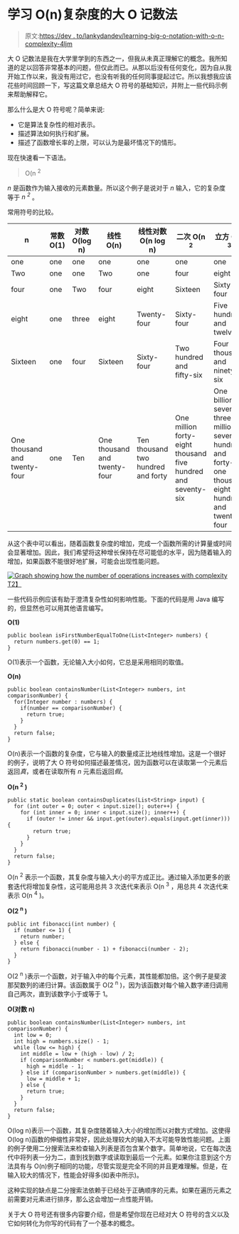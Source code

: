 # 学习 O(n)复杂度的大 O 记数法

> 原文:[https://dev . to/lankydandev/learning-big-o-notation-with-o-n-complexity-4ljm](https://dev.to/lankydandev/learning-big-o-notation-with-o-n-complexity-4ljm)

大 O 记数法是我在大学里学到的东西之一，但我从未真正理解它的概念。我所知道的足以回答非常基本的问题，但仅此而已。从那以后没有任何变化，因为自从我开始工作以来，我没有用过它，也没有听我的任何同事提起过它。所以我想我应该花些时间回顾一下，写这篇文章总结大 O 符号的基础知识，并附上一些代码示例来帮助解释它。

那么什么是大 O 符号呢？简单来说:

*   它是算法复杂性的相对表示。
*   描述算法如何执行和扩展。
*   描述了函数增长率的上限，可以认为是最坏情况下的情形。

现在快速看一下语法。

> O(n <sup>2</sup>

*n* 是函数作为输入接收的元素数量。所以这个例子是说对于 *n* 输入，它的复杂度等于 *n <sup>2</sup>* 。

常用符号的比较。

| n | 常数 O(1) | 对数 O(log n) | 线性 O(n) | 线性对数 O(n log n) | 二次 O(n <sup>2</sup> | 立方 O(n <sup>3</sup> |
| --- | --- | --- | --- | --- | --- | --- |
| one | one | one | one | one | one | one |
| Two | one | one | Two | one | four | eight |
| four | one | Two | four | eight | Sixteen | Sixty-four |
| eight | one | three | eight | Twenty-four | Sixty-four | Five hundred and twelve |
| Sixteen | one | four | Sixteen | Sixty-four | Two hundred and fifty-six | Four thousand and ninety-six |
| One thousand and twenty-four | one | Ten | One thousand and twenty-four | Ten thousand two hundred and forty | One million forty-eight thousand five hundred and seventy-six | One billion seventy-three million seven hundred and forty-one thousand eight hundred and twenty-four |

从这个表中可以看出，随着函数复杂度的增加，完成一个函数所需的计算量或时间会显著增加。因此，我们希望将这种增长保持在尽可能低的水平，因为随着输入的增加，如果函数不能很好地扩展，可能会出现性能问题。

[![Graph showing how the number of operations increases with complexity](../Images/c942d3560d4b35c8e2f9bf6c097cef09.png)T2】](/static/e400c3e7ffa7767eda4f91a01fbc568b/a32c3/complexity-graph.png)

一些代码示例应该有助于澄清复杂性如何影响性能。下面的代码是用 Java 编写的，但显然也可以用其他语言编写。

**O(1)**

```
public boolean isFirstNumberEqualToOne(List<Integer> numbers) {
  return numbers.get(0) == 1;
} 
```

O(1)表示一个函数，无论输入大小如何，它总是采用相同的取值。

**O(n)**

```
public boolean containsNumber(List<Integer> numbers, int comparisonNumber) {
  for(Integer number : numbers) {
    if(number == comparisonNumber) {
      return true;
    }
  }
  return false;
} 
```

O(n)表示一个函数的复杂度，它与输入的数量成正比地线性增加。这是一个很好的例子，说明了大 O 符号如何描述最差情况，因为函数可以在读取第一个元素后返回*真*，或者在读取所有 *n* 元素后返回*假*。

**O(n <sup>2</sup> )**

```
public static boolean containsDuplicates(List<String> input) {
  for (int outer = 0; outer < input.size(); outer++) {
    for (int inner = 0; inner < input.size(); inner++) {
      if (outer != inner && input.get(outer).equals(input.get(inner))) {
        return true;
      }
    }
  }
  return false;
} 
```

O(n <sup>2</sup> 表示一个函数，其复杂度与输入大小的平方成正比。通过输入添加更多的嵌套迭代将增加复杂性，这可能用总共 3 次迭代来表示 O(n <sup>3</sup> ，用总共 4 次迭代来表示 O(n <sup>4</sup> )。

**O(2 <sup>n</sup> )**

```
public int fibonacci(int number) {
  if (number <= 1) {
    return number;
  } else {
    return fibonacci(number - 1) + fibonacci(number - 2);
  }
} 
```

O(2 <sup>n</sup> )表示一个函数，对于输入中的每个元素，其性能都加倍。这个例子是斐波那契数列的递归计算。该函数属于 O(2 <sup>n</sup> )，因为该函数对每个输入数字递归调用自己两次，直到该数字小于或等于 1。

**O(对数 n)**

```
public boolean containsNumber(List<Integer> numbers, int comparisonNumber) {
  int low = 0;
  int high = numbers.size() - 1;
  while (low <= high) {
    int middle = low + (high - low) / 2;
    if (comparisonNumber < numbers.get(middle)) {
      high = middle - 1;
    } else if (comparisonNumber > numbers.get(middle)) {
      low = middle + 1;
    } else {
      return true;
    }
  }
  return false;
} 
```

O(log n)表示一个函数，其复杂度随着输入大小的增加而以对数方式增加。这使得 O(log n)函数的伸缩性非常好，因此处理较大的输入不太可能导致性能问题。上面的例子使用二分搜索法来检查输入列表是否包含某个数字。简单地说，它在每次迭代中将列表一分为二，直到找到数字或读取到最后一个元素。如果你注意到这个方法具有与 O(n)例子相同的功能，尽管实现是完全不同的并且更难理解。但是，在输入较大的情况下，性能会好得多(如表中所示)。

这种实现的缺点是二分搜索法依赖于已经处于正确顺序的元素。如果在遍历元素之前需要对元素进行排序，那么这会增加一点性能开销。

关于大 O 符号还有很多内容要介绍，但是希望你现在已经对大 O 符号的含义以及它如何转化为你写的代码有了一个基本的概念。